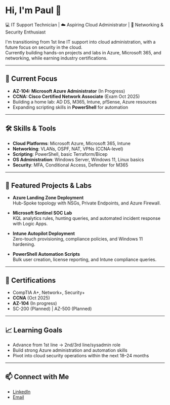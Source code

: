 # Hi, I'm Paul 👋

💻 IT Support Technician | ☁️ Aspiring Cloud Administrator | 📡 Networking & Security Enthusiast  

I'm transitioning from 1st line IT support into cloud administration, with a future focus on security in the cloud.  
Currently building hands-on projects and labs in Azure, Microsoft 365, and networking, while earning industry certifications.

---

## 🚀 Current Focus
- **AZ-104: Microsoft Azure Administrator** (In Progress)
- **CCNA: Cisco Certified Network Associate** (Exam Oct 2025)
- Building a home lab: AD DS, M365, Intune, pfSense, Azure resources
- Expanding scripting skills in **PowerShell** for automation

---

## 🛠️ Skills & Tools
- **Cloud Platforms**: Microsoft Azure, Microsoft 365, Intune
- **Networking**: VLANs, OSPF, NAT, VPNs (CCNA-level)
- **Scripting**: PowerShell, basic Terraform/Bicep
- **OS Administration**: Windows Server, Windows 11, Linux basics
- **Security**: MFA, Conditional Access, Defender for M365

---

## 📂 Featured Projects & Labs
- **Azure Landing Zone Deployment**  
  Hub-Spoke topology with NSGs, Private Endpoints, and Azure Firewall.

- **Microsoft Sentinel SOC Lab**  
  KQL analytics rules, hunting queries, and automated incident response with Logic Apps.

- **Intune Autopilot Deployment**  
  Zero-touch provisioning, compliance policies, and Windows 11 hardening.

- **PowerShell Automation Scripts**  
  Bulk user creation, license reporting, and Intune compliance queries.

---

## 📜 Certifications
- CompTIA A+, Network+, Security+
- **CCNA** (Oct 2025)
- **AZ-104** (In progress)
- SC-200 (Planned) | AZ-500 (Planned)

---

## 📈 Learning Goals
- Advance from 1st line → 2nd/3rd line/sysadmin role
- Build strong Azure administration and automation skills
- Pivot into cloud security operations within the next 18–24 months

---

## 📫 Connect with Me
- [LinkedIn](https://www.linkedin.com/in/YOUR-LINKEDIN)
- [Email](mailto:YOUR-EMAIL)
